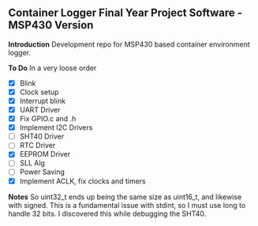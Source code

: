 ## **Container Logger Final Year Project Software - MSP430 Version**

**Introduction**
Development repo for MSP430 based container environment logger.

**To Do**
In a very loose order
 - [x] Blink
 - [x] Clock setup
 - [x] Interrupt blink
 - [x] UART Driver
 - [X] Fix GPIO.c and .h
 - [X] Implement I2C Drivers
 - [ ] SHT40 Driver
 - [ ] RTC Driver
 - [X] EEPROM Driver
 - [ ] SLL Alg
 - [ ] Power Saving
 - [X] Implement ACLK, fix clocks and timers

**Notes**
So uint32_t ends up being the same size as uint16_t, and likewise with signed. This is a fundamental issue with stdint, so I must use long to handle 32 bits. I discovered this while debugging the SHT40.